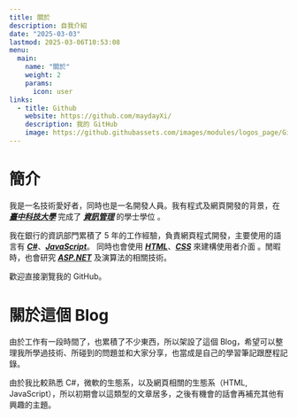 ```yaml
---
title: 關於
description: 自我介紹
date: "2025-03-03"
lastmod: 2025-03-06T10:53:08
menu:
  main:
    name: "關於"
    weight: 2
    params:
      icon: user
links:
  - title: Github
    website: https://github.com/maydayXi/
    description: 我的 GitHub
    image: https://github.githubassets.com/images/modules/logos_page/GitHub-Mark.png
---
```


# 簡介

我是一名技術愛好者，同時也是一名開發人員。我有程式及網頁開發的背景，在 **_[臺中科技大學](https://www.nutc.edu.tw/)_** 完成了 **_[資訊管理](https://im.nutc.edu.tw/)_** 的學士學位
。

我在銀行的資訊部門累積了 5 年的工作經驗，負責網頁程式開發，主要使用的語言有 **_[C#](https://learn.microsoft.com/zh-tw/dotnet/csharp/)_**、**_[JavaScript](https://developer.mozilla.org/zh-TW/docs/Web/JavaScript)_**。
同時也會使用 **_[HTML](https://developer.mozilla.org/zh-TW/docs/Web/HTML)_**、**_[CSS](https://developer.mozilla.org/zh-TW/docs/Web/CSS)_** 來建構使用者介面
。閒暇時，也會研究 **_[ASP.NET](https://learn.microsoft.com/zh-tw/aspnet/overview)_** 及演算法的相關技術。

歡迎直接瀏覽我的 GitHub。

# 關於這個 Blog

由於工作有一段時間了，也累積了不少東西，所以架設了這個 Blog，希望可以整理我所學過技術、所碰到的問題並和大家分享，也當成是自己的學習筆記跟歷程記錄。

由於我比較熟悉 C#，微軟的生態系，以及網頁相關的生態系（HTML, JavaScript），所以初期會以這類型的文章居多，之後有機會的話會再補充其他有興趣的主題。
